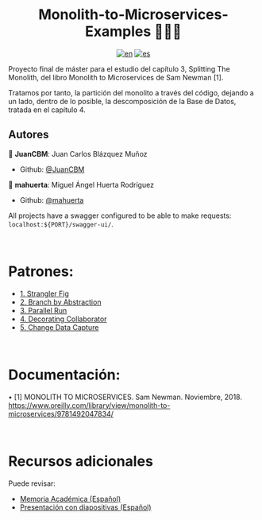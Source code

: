 <h1 align="center"><b>Monolith-to-Microservices-Examples 👨🏻‍💻</b></h1>

<div align="center">

[![en](https://img.shields.io/badge/lang-en-red.svg)](https://github.com/MasterCloudApps-Projects/Monolith-to-Microservices-Examples/tree/master/README.md)
[![es](https://img.shields.io/badge/lang-es-yellow.svg)](https://github.com/MasterCloudApps-Projects/Monolith-to-Microservices-Examples/tree/master/README.es.md)
</div>

Proyecto final de máster para el estudio del capítulo 3, Splitting The Monolith, del libro Monolith to Microservices de Sam Newman [1]. 

Tratamos por tanto, la partición del monolito a través del código, dejando a un lado, dentro de lo posible, la descomposición de la Base de Datos, tratada en el capítulo 4.



## Autores

👤 **JuanCBM**: Juan Carlos Blázquez Muñoz

* Github: [@JuanCBM](https://github.com/JuanCBM)

👤 **mahuerta**: Miguel Ángel Huerta Rodríguez

* Github: [@mahuerta](https://github.com/mahuerta)


All projects have a swagger configured to be able to make requests:
`localhost:${PORT}/swagger-ui/`.

<br>

# Patrones:

* [1. Strangler Fig](https://github.com/MasterCloudApps-Projects/Monolith-to-Microservices-Examples/tree/master/Strangler_Fig/README.es.md)
* [2. Branch by Abstraction](https://github.com/MasterCloudApps-Projects/Monolith-to-Microservices-Examples/tree/master/Branch_By_Abstraction/README.es.md)
* [3. Parallel Run](https://github.com/MasterCloudApps-Projects/Monolith-to-Microservices-Examples/tree/master/Parallel_Run/README.es.md)
* [4. Decorating Collaborator](https://github.com/MasterCloudApps-Projects/Monolith-to-Microservices-Examples/tree/master/Decorating_Collaborator/README.es.md)
* [5. Change Data Capture](https://github.com/MasterCloudApps-Projects/Monolith-to-Microservices-Examples/tree/master/Change_Data_Capture/README.es.md)


<br>

# Documentación:

•	[1] MONOLITH TO MICROSERVICES. Sam Newman. Noviembre, 2018. <https://www.oreilly.com/library/view/monolith-to-microservices/9781492047834/>

<br>

# Recursos adicionales
Puede revisar:

* [Memoria Académica (Español)](https://github.com/MasterCloudApps-Projects/Monolith-to-Microservices-Examples/blob/master/docs/Memoria%20acad%C3%A9mica.pdf)
* [Presentación con diapositivas (Español)](https://github.com/MasterCloudApps-Projects/Monolith-to-Microservices-Examples/blob/master/docs/Monolith-To-Microservices.pdf)





















